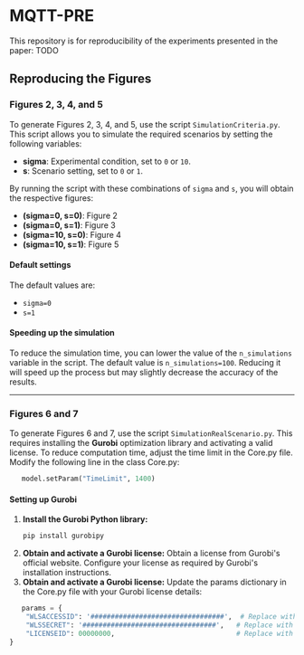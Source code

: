 # MQTT-PRE

This repository is for reproducibility of the experiments presented in the paper: TODO

## Reproducing the Figures

### Figures 2, 3, 4, and 5

To generate Figures 2, 3, 4, and 5, use the script `SimulationCriteria.py`. This script allows you to simulate the required scenarios by setting the following variables:

- **sigma**: Experimental condition, set to `0` or `10`.
- **s**: Scenario setting, set to `0` or `1`.

By running the script with these combinations of `sigma` and `s`, you will obtain the respective figures:
- **(sigma=0, s=0)**: Figure 2
- **(sigma=0, s=1)**: Figure 3
- **(sigma=10, s=0)**: Figure 4
- **(sigma=10, s=1)**: Figure 5

#### Default settings
The default values are:
- `sigma=0`
- `s=1`

#### Speeding up the simulation
To reduce the simulation time, you can lower the value of the `n_simulations` variable in the script. The default value is `n_simulations=100`. Reducing it will speed up the process but may slightly decrease the accuracy of the results.

---

### Figures 6 and 7

To generate Figures 6 and 7, use the script `SimulationRealScenario.py`. This requires installing the **Gurobi** optimization library and activating a valid license.
To reduce computation time, adjust the time limit in the Core.py file. Modify the following line in the class Core.py:
```python
   model.setParam("TimeLimit", 1400)
```
#### Setting up Gurobi
1. **Install the Gurobi Python library:**
   ```bash
   pip install gurobipy
   ```
2. **Obtain and activate a Gurobi license:**
   Obtain a license from Gurobi's official website.
   Configure your license as required by Gurobi's installation instructions.
3. **Obtain and activate a Gurobi license:**
   Update the params dictionary in the Core.py file with your Gurobi license details:
```python
   params = {
    "WLSACCESSID": '#################################',  # Replace with your WLSACCESSID
    "WLSSECRET": '#################################',   # Replace with your WLSSECRET
    "LICENSEID": 00000000,                              # Replace with your LICENSEID
}
